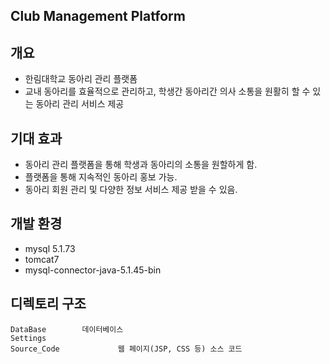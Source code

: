 ## Club Management Platform

## 개요
- 한림대학교 동아리 관리 플랫폼
- 교내 동아리를 효율적으로 관리하고, 학생간 동아리간 의사 소통을 원활히 할 수 있는 동아리 관리 서비스 제공

## 기대 효과
- 동아리 관리 플랫폼을 통해 학생과 동아리의 소통을 원할하게 함.
- 플랫폼을 통해 지속적인 동아리 홍보 가능.
- 동아리 회원 관리 및 다양한 정보 서비스 제공 받을 수 있음. 

## 개발 환경
- mysql 5.1.73
- tomcat7
- mysql-connector-java-5.1.45-bin

## 디렉토리 구조
```
DataBase        데이터베이스 
Settings
Source_Code             웹 페이지(JSP, CSS 등) 소스 코드 
```
